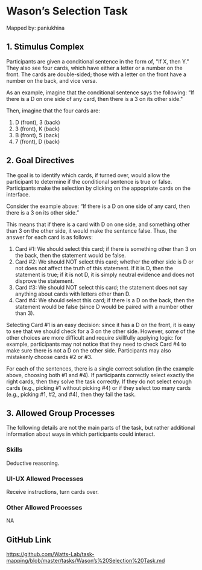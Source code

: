 # Wason’s Selection Task

Mapped by: paniukhina 

## 1. Stimulus Complex 
Participants are given a conditional sentence in the form of, "If X, then Y." They also see four cards, which have either a letter or a number on the front. The cards are double-sided; those with a letter on the front have a number on the back, and vice versa.

As an example, imagine that the conditional sentence says the following: “If there is a D on one side of any card, then there is a 3 on its other side."

Then, imagine that the four cards are:

1. D (front), 3 (back)
2. 3 (front), K (back)
3. B (front), 5 (back)
4. 7 (front), D (back)

## 2. Goal Directives 
The goal is to identify which cards, if turned over, would allow the participant to determine if the conditional sentence is true or false. Participants make the selection by clicking on the appopriate cards on the interface.

Consider the example above: “If there is a D on one side of any card, then there is a 3 on its other side.”

This means that if there is a card with D on one side, and something other than 3 on the other side, it would make the sentence false. Thus, the answer for each card is as follows:

1. Card #1: We should select this card; if there is something other than 3 on the back, then the statement would be false.
2. Card #2: We should NOT select this card; whether the other side is D or not does not affect the truth of this statement. If it is D, then the statement is true; if it is not D, it is simply neutral evidence and does not disprove the statement.
3. Card #3: We should NOT select this card; the statement does not say anything about cards with letters other than D.
4. Card #4: We should select this card; if there is a D on the back, then the statement would be false (since D would be paired with a number other than 3).

Selecting Card #1 is an easy decision: since it has a D on the front, it is easy to see that we should check for a 3 on the other side. However, some of the other choices are more difficult and require skillfully applying logic: for example, participants may not notice that they need to check Card #4 to make sure there is not a D on the other side. Participants may also mistakenly choose cards #2 or #3.

For each of the sentences, there is a single correct solution (in the example above, choosing both #1 and #4). If participants correctly select exactly the right cards, then they solve the task correctly. If they do not select enough cards (e.g., picking #1 without picking #4) or if they select too many cards (e.g., picking #1, #2, and #4), then they fail the task.

## 3. Allowed Group Processes 
The following details are not the main parts of the task, but rather additional information about ways in which participants could interact.

### Skills 
Deductive reasoning.

### UI-UX Allowed Processes
Receive instructions, turn cards over.

### Other Allowed Processes
NA

## GitHub Link 
https://github.com/Watts-Lab/task-mapping/blob/master/tasks/Wason’s%20Selection%20Task.md
